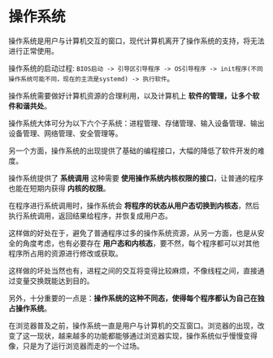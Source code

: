 # 操作系统

操作系统是用户与计算机交互的窗口，现代计算机离开了操作系统的支持，将无法进行正常使用。

操作系统的启动过程: `BIOS启动 -> 引导区引导程序 -> OS引导程序 -> init程序(不同操作系统可能不同，现在的主流是systemd) -> 执行软件`。

操作系统需要做好计算机资源的合理利用，以及计算机上 **软件的管理，让多个软件和谐共处**。

操作系统大体可分为以下六个子系统：进程管理、存储管理、输入设备管理、输出设备管理、网络管理、安全管理等。

另一个方面，操作系统的出现提供了基础的编程接口，大幅的降低了软件开发的难度。

操作系统提供了 **系统调用** 这种需要 **使用操作系统内核权限的接口**，让普通的程序也能在短期内获得 **内核的权限**。

在程序进行系统调用时，操作系统会 **将程序的状态从用户态切换到内核态**，然后执行系统调用，返回结果给程序，并恢复成用户态。

这样做的好处在于，避免了普通程序过多的操作系统资源，从另一方面，也是从安全的角度考虑，也有必要存在 **用户态和内核态**，要不然，每个程序都可以对其他程序所占用的资源进行修改或获取。

这样做的坏处当然也有，进程之间的交互将变得比较麻烦，不像线程之间，直接通过变量交换既能达到目的。

另外，十分重要的一点是：**操作系统的这种不同态，使得每个程序都认为自己在独占操作系统**。

在浏览器普及之前，操作系统一直是用户与计算机的交互窗口。浏览器的出现，改变了这一现状，越来越多的功能都能够通过浏览器实现，操作系统似乎慢慢变得像，只是为了运行浏览器而走的一个过场。